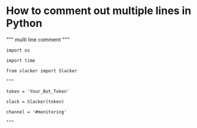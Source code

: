 # How to comment out multiple lines in Python

"""
multi line comment
"""

```
import os

import time

from slacker import Slacker

"""

token = 'Your_Bot_Token'

slack = Slacker(token)

channel = '#monitoring'

"""
```
